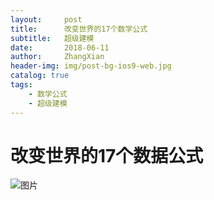 ```yaml
---
layout:     post
title:      改变世界的17个数学公式 
subtitle:   超级建模 
date:       2018-06-11
author:     ZhangXian 
header-img: img/post-bg-ios9-web.jpg
catalog: true
tags:
    - 数学公式
    - 超级建模 
---
```


# 改变世界的17个数据公式

![图片](https://www.wangbase.com/blogimg/asset/201805/bg2018052511.jpg)


